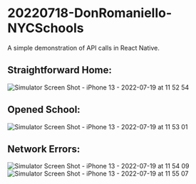 # 20220718-DonRomaniello-NYCSchools
A simple demonstration of API calls in React Native.

## Straightforward Home:
![Simulator Screen Shot - iPhone 13 - 2022-07-19 at 11 52 54](https://user-images.githubusercontent.com/53401920/179795477-9bc9e6ce-7cd2-4ced-bf08-ae89d7abd333.png)

## Opened School:
![Simulator Screen Shot - iPhone 13 - 2022-07-19 at 11 53 01](https://user-images.githubusercontent.com/53401920/179795509-beaae43f-cd5b-454f-bf8f-fcbf16d048cd.png)

## Network Errors:
![Simulator Screen Shot - iPhone 13 - 2022-07-19 at 11 54 09](https://user-images.githubusercontent.com/53401920/179795527-87d53c5a-bde5-4fbb-b3cb-4a3a4afdc50e.png)
![Simulator Screen Shot - iPhone 13 - 2022-07-19 at 11 55 07](https://user-images.githubusercontent.com/53401920/179795540-f93d64f8-d933-4628-8c16-1e74d9fc091e.png)
